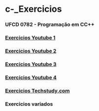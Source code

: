 # c-_Exercicios

### UFCD 0782 - Programação em CC++
### [Exercicios Youtube 1](https://www.youtube.com/watch?v=6mt54YIb96g&list=PLvQSG8B7sh6mQZLQw-KfhIsjghH5-3oDp&ab_channel=CodingHomework)
### [Exercicios Youtube 2](https://www.youtube.com/watch?v=vLnPwxZdW4Y&ab_channel=freeCodeCamp.org)
### [Exercicios Youtube 3](https://www.youtube.com/watch?v=GZyilzTmXDA&list=PLJ-gK6TSig6bPqtItwaxosbmPZbrWqBWI&ab_channel=MeganadhaReddy)
### [Exercicios Youtube 4](https://www.youtube.com/watch?v=aISV1NBigW4&list=PLchPL6pwIL68EZWsc55jd5P6_TYp7oMb_ab_channel=LeonardoHip%C3%B3lito)
### [Exercicios Techstudy.com](https://techstudy.org/CplusplusLanguage/cpp-programming-example-and-solutions)
### Exercicios variados
